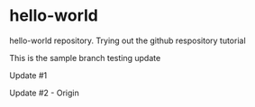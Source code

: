 # hello-world
hello-world repository. Trying out the github respository tutorial

This is the sample branch testing update

Update #1

Update #2 - Origin
